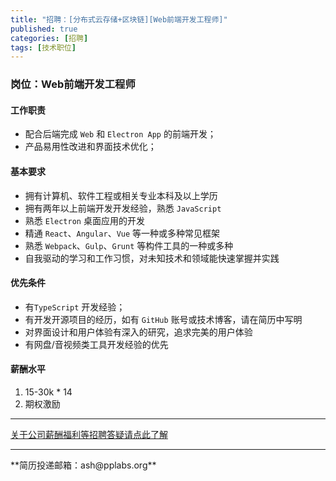 ```yaml
---
title: "招聘：[分布式云存储+区块链][Web前端开发工程师]"
published: true
categories: [招聘]
tags: [技术职位]
---
```



### 岗位：Web前端开发工程师

#### 工作职责
- 配合后端完成 `Web` 和 `Electron App` 的前端开发；
- 产品易用性改进和界面技术优化；

#### 基本要求
- 拥有计算机、软件工程或相关专业本科及以上学历
- 拥有两年以上前端开发开发经验，熟悉 `JavaScript`
- 熟悉 `Electron` 桌面应用的开发
- 精通 `React`、`Angular`、`Vue` 等一种或多种常见框架
- 熟悉 `Webpack`、`Gulp`、`Grunt` 等构件工具的一种或多种
- 自我驱动的学习和工作习惯，对未知技术和领域能快速掌握并实践

#### 优先条件
- 有`TypeScript` 开发经验；
- 有开发开源项目的经历，如有 `GitHub` 账号或技术博客，请在简历中写明
- 对界面设计和用户体验有深入的研究，追求完美的用户体验
- 有网盘/音视频类工具开发经验的优先

#### 薪酬水平
1. 15-30k * 14
2. 期权激励
<hr>

[关于公司薪酬福利等招聘答疑请点此了解](http://ashma.info/2019/03/01/Q&A-of-hiring/)

<hr>
**简历投递邮箱：ash@pplabs.org**
